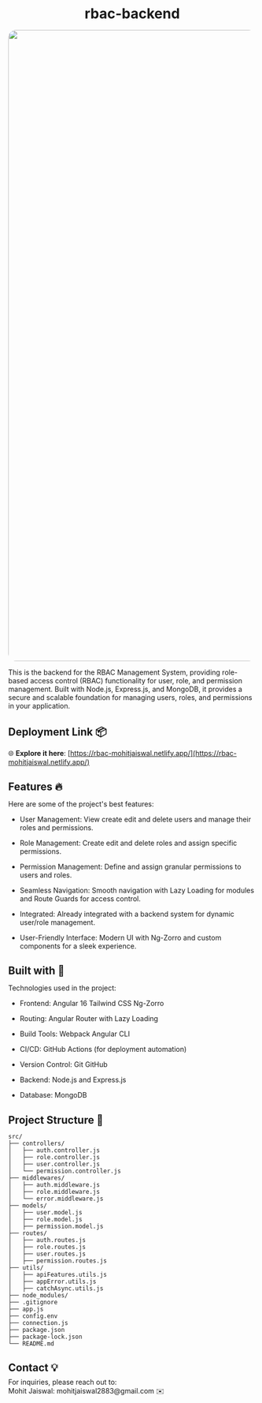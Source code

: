 <h1 align="center" id="title" style="margin-bottom: 1rem">rbac-backend</h1>

<p align="center"><img src="https://socialify.git.ci/rahul4507/rbac-backend/image?name=1&owner=1&pattern=Solid&theme=Light&amp;descriptionEditable=A%20secure%20app%20with%20role-based%20access%20control%2C%20built%20using%20Angular%2016%2C%20Ng-Zorro%2C%20Tailwind%20CSS%2C%20Node.js%2C%20Express.js%2C%20and%20MongoDB%2C%20featuring%20lazy%20loading%20and%20GitHub%20Actions%20for%20automated%20deployment.&amp;name=1&amp;owner=1&amp;pattern=Solid&amp;theme=Light" alt="project-image" style="border-radius: 1rem; width: 80rem"></p>

<p id="description">This is the backend for the RBAC Management System, providing role-based access control (RBAC) functionality for user, role, and permission management. Built with Node.js, Express.js, and MongoDB, it provides a secure and scalable foundation for managing users, roles, and permissions in your application.</p>

<h2 style="margin-bottom: 0.5rem">Deployment Link 📦</h2>

🌐 **Explore it here**: [https://rbac-mohitjaiswal.netlify.app/](https://rbac-mohitjaiswal.netlify.app/)

<h2 style="margin-bottom: 0.5rem">Features 🔥</h2>

Here are some of the project's best features:

- User Management: View create edit and delete users and manage their roles and permissions.

- Role Management: Create edit and delete roles and assign specific permissions.

- Permission Management: Define and assign granular permissions to users and roles.

- Seamless Navigation: Smooth navigation with Lazy Loading for modules and Route Guards for access control.

- Integrated: Already integrated with a backend system for dynamic user/role management.

- User-Friendly Interface: Modern UI with Ng-Zorro and custom components for a sleek experience.

<h2 style="margin-bottom: 0.5rem">Built with 🚀</h2>

Technologies used in the project:

- Frontend: Angular 16 Tailwind CSS Ng-Zorro

- Routing: Angular Router with Lazy Loading

- Build Tools: Webpack Angular CLI

- CI/CD: GitHub Actions (for deployment automation)

- Version Control: Git GitHub

- Backend: Node.js and Express.js

- Database: MongoDB

<h2 style="margin-bottom: 0.5rem">Project Structure 📁</h2>

```
src/
├── controllers/
│   ├── auth.controller.js
│   ├── role.controller.js
│   ├── user.controller.js
│   └── permission.controller.js
├── middlewares/
│   ├── auth.middleware.js
│   ├── role.middleware.js
│   └── error.middleware.js
├── models/
│   ├── user.model.js
│   ├── role.model.js
│   ├── permission.model.js
├── routes/
│   ├── auth.routes.js
│   ├── role.routes.js
│   ├── user.routes.js
│   ├── permission.routes.js
├── utils/
│   ├── apiFeatures.utils.js
│   ├── appError.utils.js
│   ├── catchAsync.utils.js
├── node_modules/
├── .gitignore
├── app.js
├── config.env
├── connection.js
├── package.json
├── package-lock.json
└── README.md
```

<h2 style="margin-bottom: 0.5rem">Contact 💡</h2> 
For inquiries, please reach out to:
<br>
Mohit Jaiswal: mohitjaiswal2883@gmail.com ✉️
